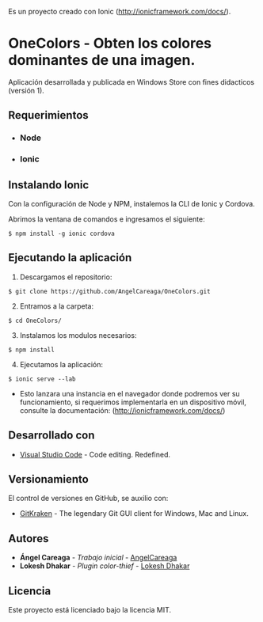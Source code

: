 Es un proyecto creado con Ionic (http://ionicframework.com/docs/).

# OneColors - Obten los colores dominantes de una imagen.

Aplicación desarrollada y publicada en Windows Store con fines didacticos (versión 1). 

## Requerimientos

- ### Node
- ### Ionic

## Instalando Ionic

Con la configuración de Node y NPM, instalemos la CLI de Ionic y Cordova.

Abrimos la ventana de comandos e ingresamos el siguiente:

```
$ npm install -g ionic cordova
```

## Ejecutando la aplicación

1. Descargamos el repositorio:

```
$ git clone https://github.com/AngelCareaga/OneColors.git
```

2. Entramos a la carpeta:
```
$ cd OneColors/
```

3. Instalamos los modulos necesarios:

```
$ npm install
```

4. Ejecutamos la aplicación:

```
$ ionic serve --lab
```

* Esto lanzara una instancia en el navegador donde podremos ver su funcionamiento, si requerimos implementarla en un dispositivo móvil, consulte la documentación: (http://ionicframework.com/docs/)


## Desarrollado con

* [Visual Studio Code](https://code.visualstudio.com/) - Code editing. Redefined.

## Versionamiento

El control de versiones en GitHub, se auxilio con:

* [GitKraken](https://www.gitkraken.com/) - The legendary Git GUI client for Windows, Mac and Linux.

## Autores

* **Ángel Careaga** - *Trabajo inicial* - [AngelCareaga](https://github.com/AngelCareaga)
* **Lokesh Dhakar** - *Plugin color-thief* - [Lokesh Dhakar](https://github.com/lokesh)

## Licencia

Este proyecto está licenciado bajo la licencia MIT.